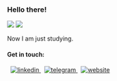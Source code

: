 ### Hello there!
![](https://img.shields.io/github/repo-size/saidafzalkh/saidafzalkh?label=size)
![](https://img.shields.io/github/last-commit/saidafzalkh/saidafzalkh?label=updated)
<p>
Now I am just studying.
</p>

#### Get in touch:
<p>
 &nbsp;
 <a href="https://www.linkedin.com/in/saidafzalkholkhujaev/" title="linkedin">
  <img src="https://user-images.githubusercontent.com/92651113/220425408-88e25b24-a7f1-44aa-9031-cb63c90507eb.svg" alt="linkedin" /> 
 </a>
 &nbsp;
 <a href="https://t.me/saidafzalkhokhujaev" title="telegram">
  <img src="https://user-images.githubusercontent.com/92651113/220425422-43f06daf-e382-41d6-944f-4871242b856b.svg" alt="telegram" />
 </a>
 &nbsp;
 <a href="https://saidafzalkh.github.io/" title="personal-website">
  <img src="https://user-images.githubusercontent.com/92651113/220428757-f4bb0977-37d9-4744-aa73-ea0e745fd87a.svg" alt="website" />
</a>
</p>
